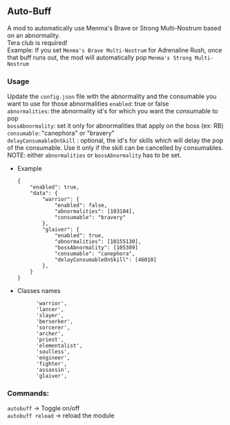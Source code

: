 ## Auto-Buff
A mod to automatically use Menma's Brave or Strong Multi-Nostrum based on an abnormality.  
Tera club is required!  
Example: If you set `Menma's Brave Multi-Nostrum` for Adrenaline Rush, once that buff runs out, the mod will automatically pop `Menma's Strong Multi-Nostrum`
### Usage
Update the `config.json` file with the abnormality and the consumable you want to use for those abnormalities
    `enabled`: true or false  
    `abnormalities`: the abnormality id's for which you want the consumable to pop  
    `bossAbnormality`: set it only for abnormalities that apply on the boss (ex: RB)  
    `consumable`: "canephora" or "bravery"  
    `delayConsumableOnSkill` : optional, the id's for skills which will delay the pop of the consumable. Use it only if the skill can be cancelled by consumables.  
    NOTE: either `abnormalities` or `bossAbnormality` has to be set.  
* Example
    ```
    {
        "enabled": true,
        "data": {
            "warrior": {
                "enabled": false,
                "abnormalities": [103104],
                "consumable": "bravery"
            },
            "glaiver": {
                "enabled": true,
                "abnormalities": [10155130],
                "bossAbnormality": [105309]
                "consumable": "canephora",
                "delayConsumableOnSkill": [46010]
            },
        }
    }
    ```
* Classes names
  ```
        'warrior',
        'lancer',
        'slayer',
        'berserker',
        'sorcerer',
        'archer',
        'priest',
        'elementalist',
        'soulless',
        'engineer',
        'fighter',
        'assassin',
        'glaiver',
### Commands:
`autobuff` -> Toggle on/off  
`autobuff reload` -> reload the module